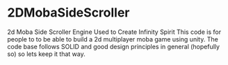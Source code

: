 # 2DMobaSideScroller
2d Moba Side Scroller Engine Used to Create Infinity Spirit
This code is for people to to be able to build a 2d multiplayer moba game using unity. The code base follows SOLID and good design principles in general (hopefully so) so lets keep it that way.  
